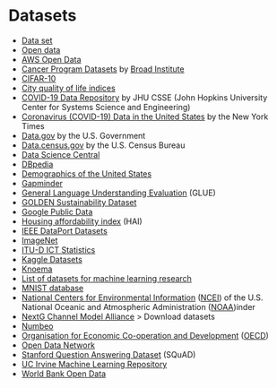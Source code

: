 # Datasets

* [Data set](https://en.wikipedia.org/wiki/Data_set)
* [Open data](https://en.wikipedia.org/wiki/Open_data)
* [AWS Open Data](https://registry.opendata.aws/)
* [Cancer Program Datasets](http://portals.broadinstitute.org/cgi-bin/cancer/datasets.cgi) by [Broad Institute](https://en.wikipedia.org/wiki/Broad_Institute)
* [CIFAR-10](https://en.wikipedia.org/wiki/CIFAR-10)
* [City quality of life indices](https://en.wikipedia.org/wiki/City_quality_of_life_indices)
* [COVID-19 Data Repository](https://github.com/CSSEGISandData/COVID-19) by JHU CSSE (John Hopkins University Center for Systems Science and Engineering) 
* [Coronavirus (COVID-19) Data in the United States](https://github.com/nytimes/covid-19-data) by the New York Times
* [Data.gov](https://www.data.gov/) by the U.S. Government
* [Data.census.gov](https://data.census.gov/cedsci/) by the U.S. Census Bureau
* [Data Science Central](https://www.datasciencecentral.com/profiles/blogs/great-sensor-datasets-to-prepare-your-next-career-move-in-iot-int)
* [DBpedia](https://www.dbpedia.org/)
* [Demographics of the United States](https://en.wikipedia.org/wiki/Demographics_of_the_United_States)
* [Gapminder](https://www.gapminder.org/data/)
* [General Language Understanding Evaluation](https://gluebenchmark.com/) (GLUE)
* [GOLDEN Sustainability Dataset](https://www.imperial.ac.uk/business-school/faculty-research/research-centres/leonardo-centre-business-society/our-work/sustainability-dataset/)
* [Google Public Data](https://www.google.com/publicdata/directory)
* [Housing affordability index](https://en.wikipedia.org/wiki/Housing_affordability_index) (HAI)
* [IEEE DataPort Datasets](https://ieee-dataport.org/datasets)
* [ImageNet](https://en.wikipedia.org/wiki/ImageNet)
* [ITU-D ICT Statistics](https://www.itu.int/itu-d/sites/statistics/)
* [Kaggle Datasets](https://www.kaggle.com/datasets)
* [Knoema](https://en.wikipedia.org/wiki/Knoema)
* [List of datasets for machine learning research](https://en.wikipedia.org/wiki/List_of_datasets_for_machine-learning_research)
* [MNIST database](https://en.wikipedia.org/wiki/MNIST_database)
* [National Centers for Environmental Information](https://www.ncdc.noaa.gov/data-access) ([NCEI](https://en.wikipedia.org/wiki/National_Centers_for_Environmental_Information)) of the U.S. National Oceanic and Atmospheric Administration ([NOAA](https://en.wikipedia.org/wiki/National_Oceanic_and_Atmospheric_Administration))inder
* [NextG Channel Model Alliance](https://nextg.nist.gov/) > Download datasets
* [Numbeo](https://en.wikipedia.org/wiki/Numbeo)
* [Organisation for Economic Co-operation and Development](https://data.oecd.org/) ([OECD](https://en.wikipedia.org/wiki/OECD))
* [Open Data Network](https://www.opendatanetwork.com/)
* [Stanford Question Answering Dataset](https://rajpurkar.github.io/SQuAD-explorer/) (SQuAD)
* [UC Irvine Machine Learning Repository](http://archive.ics.uci.edu/ml/index.php)
* [World Bank Open Data](https://data.worldbank.org/)
